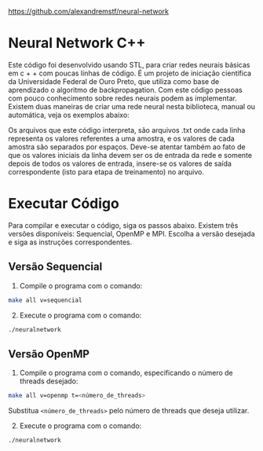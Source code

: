 https://github.com/alexandremstf/neural-network


# Neural Network C++
Este código foi desenvolvido usando STL, para criar redes neurais básicas em c + + com poucas linhas de código. É um projeto de iniciação científica da Universidade Federal de Ouro Preto, que utiliza como base de aprendizado o algoritmo de backpropagation. Com este código pessoas com pouco conhecimento sobre redes neurais podem as implementar. Existem duas maneiras de criar uma rede neural nesta biblioteca, manual ou automática, veja os exemplos abaixo:

Os arquivos que este código interpreta, são arquivos .txt onde cada linha representa os valores referentes a uma amostra, e os valores de cada amostra são separados por espaços. Deve-se atentar também ao fato de que os valores iniciais da linha devem ser os de entrada da rede e somente depois de todos os valores de entrada, insere-se os valores de saída correspondente (isto para etapa de treinamento) no arquivo. 

# Executar Código

Para compilar e executar o código, siga os passos abaixo. Existem três versões disponíveis: Sequencial, OpenMP e MPI. Escolha a versão desejada e siga as instruções correspondentes.

## Versão Sequencial

1. Compile o programa com o comando:

```bash
make all v=sequencial
```

2. Execute o programa com o comando:

```bash
./neuralnetwork
```

## Versão OpenMP

1. Compile o programa com o comando, especificando o número de threads desejado:

```bash
make all v=openmp t=<número_de_threads>
```

Substitua `<número_de_threads>` pelo número de threads que deseja utilizar.

2. Execute o programa com o comando:

```bash
./neuralnetwork
```
